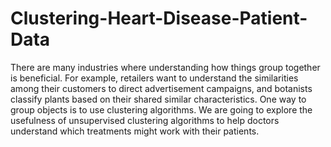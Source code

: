 # Clustering-Heart-Disease-Patient-Data

There are many industries where understanding how things group together is beneficial. For example, retailers want to understand the similarities among their customers to direct advertisement campaigns, and botanists classify plants based on their shared similar characteristics. One way to group objects is to use clustering algorithms. We are going to explore the usefulness of unsupervised clustering algorithms to help doctors understand which treatments might work with their patients.
